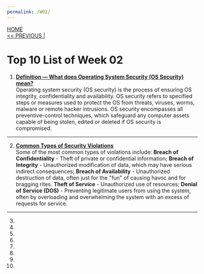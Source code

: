 ```yaml
---
permalink: /W02/
---
```

[HOME](../)<br>
[<< PREVIOUS |](../W01/)<br>

# Top 10 List of Week 02

1. **[Definition — What does Operating System Security (OS Security) mean?](https://www.techopedia.com/definition/24774/operating-system-security-os-security)**<br>
Operating system security (OS security) is the process of ensuring OS integrity, confidentiality and availability. OS security refers to specified steps or measures used to protect the OS from threats, viruses, worms, malware or remote hacker intrusions. OS security encompasses all preventive-control techniques, which safeguard any computer assets capable of being stolen, edited or deleted if OS security is compromised. <br>
<hr>

2. **[Common Types of Security Violations](https://www.cs.uic.edu/~jbell/CourseNotes/OperatingSystems/15_Security.html)**<br>
Some of the most common types of violations include: **Breach of Confidentiality** - Theft of private or confidential information; **Breach of Integrity** - Unauthorized modification of data, which may have serious indirect consequences; **Breach of Availability**  - Unauthorized destruction of data, often just for the "fun" of causing havoc and for bragging rites. **Theft of Service** - Unauthorized use of resources; **Denial of Service (DOS)** - Preventing legitimate users from using the system, often by overloading and overwhelming the system with an excess of requests for service. <br>
<hr>

3. <br>

4. <br>

5. <br>
 
6. <br>

7. <br>

8. <br>

9. <br>

10. <br>
